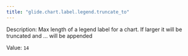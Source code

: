 ```yaml
---
title: "glide.chart.label.legend.truncate_to"
---
```


Description: Max length of a legend label for a chart. If larger it will be truncated and ... will be appended

Value: `14`